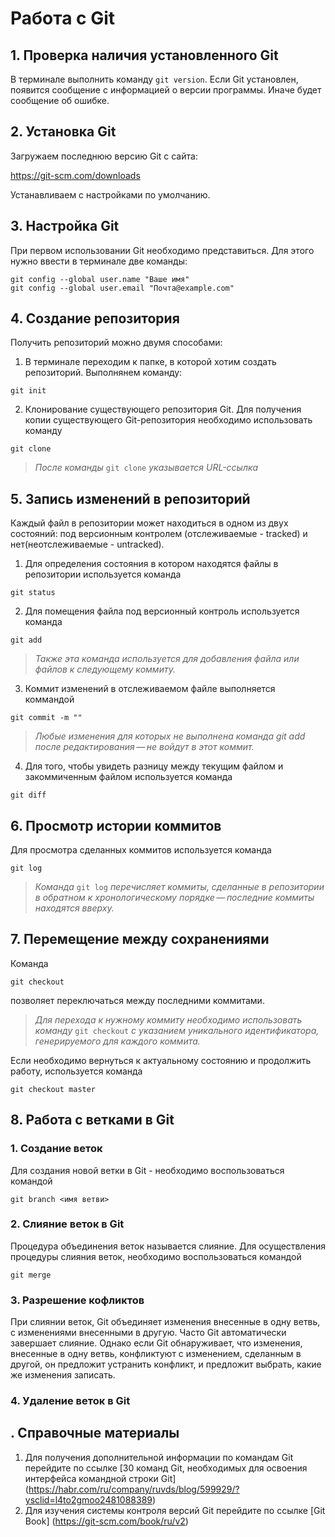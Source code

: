 # **Работа с Git**
## **1. Проверка наличия установленного Git**
В терминале выполнить команду `git version`.
Если  Git установлен, появится сообщение с информацией о версии программы. Иначе будет сообщение об ошибке.
## **2. Установка Git**
Загружаем последнюю версию Git с сайта:

https://git-scm.com/downloads

Устанавливаем с настройками по умолчанию.
## **3. Настройка Git**
При первом использовании Git необходимо представиться. Для этого нужно ввести в терминале две команды: 
```
git config --global user.name "Ваше имя"
git config --global user.email "Почта@example.com" 
```
## **4. Создание репозитория**
Получить репозиторий можно двумя способами:
1. В терминале переходим к папке, в которой хотим создать репозиторий. Выполнянем команду:
```
git init
```

2. Клонирование существующего репозитория Git.
Для получения копии существующего Git-репозитория необходимо использовать команду 
```
git clone
```
>*После команды* `git clone` *указывается URL-ссылка*
## **5. Запись изменений в репозиторий**
Каждый файл в репозитории может находиться в одном из двух состояний: под версионным контролем (отслеживаемые - tracked) и нет(неотслеживаемые - untracked).
1. Для определения состояния в котором находятся файлы в репозитории используется команда
```
git status
```
2. Для помещения файла под версионный контроль используется команда 
```
git add
```
>*Также эта команда используется для добавления файла или файлов к следующему коммиту.*

3. Коммит изменений в отслеживаемом файле выполняется коммандой
```
git commit -m ""
```
>*Любые изменения  для которых  не выполнена команда git add после редактирования — не войдут в этот коммит.*

4. Для того, чтобы увидеть разницу между текущим файлом и закоммиченным файлом используется команда
```
git diff
```
## **6. Просмотр истории коммитов**
Для просмотра сделанных коммитов используется команда
```
git log
```
>*Команда* `git log` *перечисляет коммиты, сделанные в репозитории в обратном к хронологическому порядке — последние коммиты находятся вверху.*
## **7. Перемещение между сохранениями**
Команда 
```
git checkout
```
позволяет переключаться между последними коммитами.

>*Для перехода к нужному коммиту необходимо использовать команду* `git checkout` *с указанием уникального идентификатора, генерируемого для каждого коммита.*

Если необходимо вернуться к актуальному состоянию и продолжить работу, используется команда
```
git checkout master
```
## **8. Работа с ветками в Git** 
### 1. Создание веток
Для создания новой ветки в Git - необходимо воспользоваться командой 
```
git branch <имя ветви>
```
### 2. Слияние веток в Git
Процедура объединения веток называется слияние. Для осуществления процедуры слияния веток, необходимо воспользоваться командой
```
git merge
```
### 3. Разрешение кофликтов

При слиянии веток, Git объединяет изменения внесенные в одну ветвь, с изменениями внесенными в другую. Часто Git автоматически завершает слияние. Однако если Git обнаруживает, что изменения, внесенные в одну ветвь, конфликтуют с изменением, сделанным в другой, он предложит устранить конфликт, и предложит выбрать, какие же изменения записать.

### 4. Удаление веток в Git




## **. Справочные материалы**
1. Для получения дополнительной информации по командам Git перейдите по ссылке [30 команд Git, необходимых для освоения интерфейса командной строки Git] (https://habr.com/ru/company/ruvds/blog/599929/?ysclid=l4to2gmoo2481088389)
2. Для изучения системы контроля версий Git перейдите по ссылке [Git Book] (https://git-scm.com/book/ru/v2)
